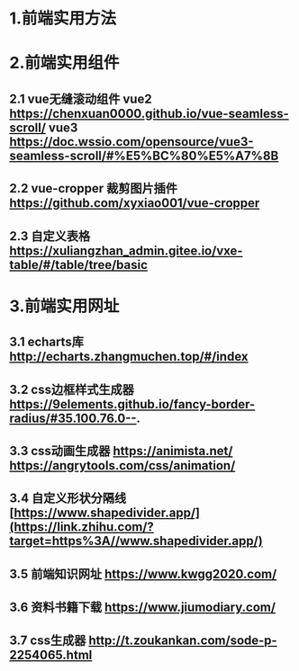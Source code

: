 # 1.前端实用方法

# 2.前端实用组件
## 2.1 vue无缝滚动组件 vue2 https://chenxuan0000.github.io/vue-seamless-scroll/  vue3 https://doc.wssio.com/opensource/vue3-seamless-scroll/#%E5%BC%80%E5%A7%8B
## 2.2 vue-cropper 裁剪图片插件 https://github.com/xyxiao001/vue-cropper
## 2.3 自定义表格   https://xuliangzhan_admin.gitee.io/vxe-table/#/table/tree/basic
# 3.前端实用网址
## 3.1 echarts库 http://echarts.zhangmuchen.top/#/index
## 3.2 css边框样式生成器 https://9elements.github.io/fancy-border-radius/#35.100.76.0--.
## 3.3 css动画生成器 https://animista.net/ https://angrytools.com/css/animation/
## 3.4 自定义形状分隔线 [https://www.shapedivider.app/](https://link.zhihu.com/?target=https%3A//www.shapedivider.app/)
## 3.5 前端知识网址 https://www.kwgg2020.com/
## 3.6 资料书籍下载 https://www.jiumodiary.com/
## 3.7 css生成器  http://t.zoukankan.com/sode-p-2254065.html
